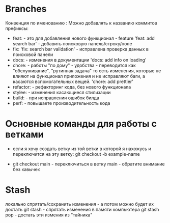 # Branches

Конвенция по именованию :
Можно добавлять к названию коммитов префиксы:
- feat: - это для добавления нового функционал - feature
    'feat: add search bar' - добавить поисковую панель/строку/поле
- fix: 
    'fix: search bar validation' - исправлена проверка данных в поисковой панели
- docs: - изменения в документации
    'docs: add info on loading'
- chore: - работы "по дому" - удобства - переводится как "обслуживание", "рутинная задача" 
           то есть изменения, которые не влияют на функционал приложения и не исправляют баги, а касаются вспомогательных вещей. 
    'chore: add prettier'  
- refactor: - рефакторинг кода, без нового функционала  
- stylee: - изменения касающиеся стилизации
- build: - при исправлении ошибок билда
- perf: - повышаете производительность кода

# Основные команды для работы с ветками 
- если я хочу создать ветку из той ветки в которой я нахожусь
и переключится на эту ветку: git checkout -b example-name 

- git checkout main - переключиться в ветку main - обратите внимание без кавычек

# Stash
локально спрятать/сохранить изменения - а потом можно будет их достать
git stash - спрятать изменения в памяти компьютера
git stash pop - достать эти измения из "тайника"